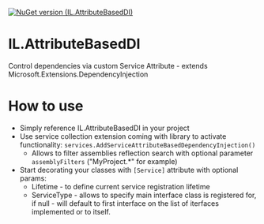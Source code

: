 [![NuGet version (IL.AttributeBasedDI)](https://img.shields.io/nuget/v/IL.AttributeBasedDI.svg?style=flat-square)](https://www.nuget.org/packages/IL.AttributeBasedDI/)
# IL.AttributeBasedDI
Control dependencies via custom Service Attribute - extends Microsoft.Extensions.DependencyInjection

# How to use

* Simply reference IL.AttributeBasedDI in your project
* Use service collection extension coming with library to activate functionality: `services.AddServiceAttributeBasedDependencyInjection()`
    * Allows to filter assemblies reflection search with optional parameter `assemblyFilters` ("MyProject.*" for example)
* Start decorating your classes with `[Service]` attribute with optional params: 
    * Lifetime - to define current service registration lifetime
    *  ServiceType - allows to specify main interface class is registered for, if null - will default to first interface on the list of iterfaces implemented or to itself.
